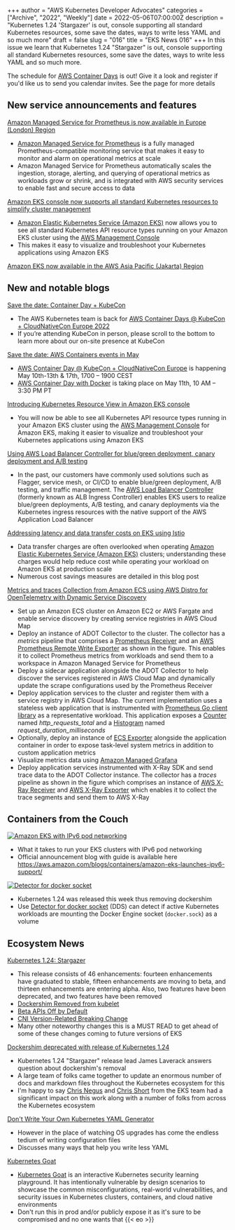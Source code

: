+++
author = "AWS Kubernetes Developer Advocates"
categories = ["Archive", "2022", "Weekly"]
date = 2022-05-06T07:00:00Z
description = "Kubernetes 1.24 'Stargazer' is out, console supporting all standard Kubernetes resources, some save the dates, ways to write less YAML and so much more"
draft = false
slug = "016"
title = "EKS News 016"
+++
In this issue we learn that Kubernetes 1.24 "Stargazer" is out, console supporting all standard Kubernetes resources, some save the dates, ways to write less YAML and so much more.

The schedule for [AWS Container Days](https://awscontainerdayseurope.splashthat.com/) is out! Give it a look and register if you'd like us to send you calendar invites. See the page for more details

## New service announcements and features

[Amazon Managed Service for Prometheus is now available in Europe (London) Region](https://aws.amazon.com/about-aws/whats-new/2022/05/amazon-managed-service-prometheus-now-available-europe-london-region/)

* [Amazon Managed Service for Prometheus](https://aws.amazon.com/prometheus/) is a fully managed Prometheus-compatible monitoring service that makes it easy to monitor and alarm on operational metrics at scale
* Amazon Managed Service for Prometheus automatically scales the ingestion, storage, alerting, and querying of operational metrics as workloads grow or shrink, and is integrated with AWS security services to enable fast and secure access to data

[Amazon EKS console now supports all standard Kubernetes resources to simplify cluster management](https://aws.amazon.com/about-aws/whats-new/2022/05/amazon-eks-console-supports-standard-kubernetes-resources-cluster-management/)

* [Amazon Elastic Kubernetes Service (Amazon EKS)](https://aws.amazon.com/eks/) now allows you to see all standard Kubernetes API resource types running on your Amazon EKS cluster using the [AWS Management Console](https://aws.amazon.com/console/)
* This makes it easy to visualize and troubleshoot your Kubernetes applications using Amazon EKS

[Amazon EKS now available in the AWS Asia Pacific (Jakarta) Region](https://aws.amazon.com/about-aws/whats-new/2022/05/amazon-eks-available-asia-pacific-jakarta-region/)

## New and notable blogs

[Save the date: Container Day + KubeCon](https://aws.amazon.com/blogs/containers/save-the-date-container-day-kubecon/)

* The AWS Kubernetes team is back for [AWS Container Days @ KubeCon + CloudNativeCon Europe 2022](https://awscontainerdayseurope.splashthat.com/)
* If you’re attending KubeCon in person, please scroll to the bottom to learn more about our on-site presence at KubeCon

[Save the date: AWS Containers events in May](https://aws.amazon.com/blogs/containers/save-the-date-aws-containers-events-in-may/)

* [AWS Container Day @ KubeCon + CloudNativeCon Europe](https://awscontainerdayseurope.splashthat.com/) is happening May 10th-13th & 17th, 1700 – 1900 CEST
* [AWS Container Day with Docker](https://aws.amazon.com/blogs/containers/save-the-date-aws-containers-events-in-may/) is taking place on May 11th, 10 AM – 3:30 PM PT

[Introducing Kubernetes Resource View in Amazon EKS console](https://aws.amazon.com/blogs/containers/introducing-kubernetes-resource-view-in-amazon-eks-console/)

* You will now be able to see all Kubernetes API resource types running in your Amazon EKS cluster using the [AWS Management Console](https://aws.amazon.com/console/) for Amazon EKS, making it easier to visualize and troubleshoot your Kubernetes applications using Amazon EKS

[Using AWS Load Balancer Controller for blue/green deployment, canary deployment and A/B testing](https://aws.amazon.com/blogs/containers/using-aws-load-balancer-controller-for-blue-green-deployment-canary-deployment-and-a-b-testing/)

* In the past, our customers have commonly used solutions such as Flagger, service mesh, or CI/CD to enable blue/green deployment, A/B testing, and traffic management. The [AWS Load Balancer Controller](https://docs.aws.amazon.com/eks/latest/userguide/aws-load-balancer-controller.html) (formerly known as ALB Ingress Controller) enables EKS users to realize blue/green deployments, A/B testing, and canary deployments via the Kubernetes ingress resources with the native support of the AWS Application Load Balancer

[Addressing latency and data transfer costs on EKS using Istio](https://aws.amazon.com/blogs/containers/addressing-latency-and-data-transfer-costs-on-eks-using-istio/)

* Data transfer charges are often overlooked when operating [Amazon Elastic Kubernetes Service (Amazon EKS)](https://aws.amazon.com/eks/) clusters; understanding these charges would help reduce cost while operating your workload on Amazon EKS at production scale
* Numerous cost savings measures are detailed in this blog post

[Metrics and traces Collection from Amazon ECS using AWS Distro for OpenTelemetry with Dynamic Service Discovery](https://aws.amazon.com/blogs/containers/metrics-and-traces-collection-from-amazon-ecs-using-aws-distro-for-opentelemetry-with-dynamic-service-discovery/)

* Set up an Amazon ECS cluster on Amazon EC2 or AWS Fargate and enable service discovery by creating service registries in AWS Cloud Map
* Deploy an instance of ADOT Collector to the cluster. The collector has a _metrics_ pipeline that comprises a [Prometheus Receiver](https://github.com/open-telemetry/opentelemetry-collector-contrib/tree/main/receiver/prometheusreceiver) and an [AWS Prometheus Remote Write Exporter](https://github.com/open-telemetry/opentelemetry-collector-contrib/tree/main/exporter/awsprometheusremotewriteexporter) as shown in the figure. This enables it to collect Prometheus metrics from workloads and send them to a workspace in Amazon Managed Service for Prometheus
* Deploy a sidecar application alongside the ADOT Collector to help discover the services registered in AWS Cloud Map and dynamically update the scrape configurations used by the Prometheus Receiver
* Deploy application services to the cluster and register them with a service registry in AWS Cloud Map. The current implementation uses a stateless web application that is instrumented with [Prometheus Go client library](https://github.com/prometheus/client_golang) as a representative workload. This application exposes a [Counter](https://prometheus.io/docs/concepts/metric_types/#counter) named _http_requests_total_ and a [Histogram](https://prometheus.io/docs/concepts/metric_types/#histogram) named _request_duration_milliseconds_
* Optionally, deploy an instance of [ECS Exporter](https://github.com/prometheus-community/ecs_exporter) alongside the application container in order to expose task-level system metrics in addition to custom application metrics
* Visualize metrics data using [Amazon Managed Grafana](https://docs.aws.amazon.com/grafana/?id=docs_gateway)
* Deploy application services instrumented with X-Ray SDK and send trace data to the ADOT Collector instance. The collector has a _traces_ pipeline as shown in the figure which comprises an instance of [AWS X-Ray Receiver](https://github.com/open-telemetry/opentelemetry-collector-contrib/tree/main/receiver/awsxrayreceiver) and [AWS X-Ray Exporter](https://github.com/open-telemetry/opentelemetry-collector-contrib/tree/main/exporter/awsxrayexporter) which enables it to collect the trace segments and send them to AWS X-Ray

## Containers from the Couch

[![Amazon EKS with IPv6 pod networking](https://eks.news/img/cftc/Amazon-EKS-with-IPv6-pod-networking.webp "Amazon EKS with IPv6 pod networking")](https://youtu.be/LMLdJUWE74I)

* What it takes to run your EKS clusters with IPv6 pod networking
* Official announcement blog with guide is available here <https://aws.amazon.com/blogs/containers/amazon-eks-launches-ipv6-support/>

[![Detector for docker socket](https://eks.news/img/cftc/Detector-for-docker-socket.webp "Detector for docker socket")](https://youtube.com/shorts/tc9CKLnAQgU?feature=share)

* Kubernetes 1.24 was released this week thus removing dockershim
* Use [Detector for docker socket](https://github.com/aws-containers/kubectl-detector-for-docker-socket) (DDS) can detect if active Kubernetes workloads are mounting the Docker Engine socket (`docker.sock`) as a volume

## Ecosystem News

[Kubernetes 1.24: Stargazer](https://kubernetes.io/blog/2022/05/03/kubernetes-1-24-release-announcement/)

* This release consists of 46 enhancements: fourteen enhancements have graduated to stable, fifteen enhancements are moving to beta, and thirteen enhancements are entering alpha. Also, two features have been deprecated, and two features have been removed
* [Dockershim Removed from kubelet](https://kubernetes.io/blog/2022/05/03/kubernetes-1-24-release-announcement/#dockershim-removed-from-kubelet)
* [Beta APIs Off by Default](https://kubernetes.io/blog/2022/05/03/kubernetes-1-24-release-announcement/#beta-apis-off-by-default)
* [CNI Version-Related Breaking Change](https://kubernetes.io/blog/2022/05/03/kubernetes-1-24-release-announcement/#cni-version-related-breaking-change)
* Many other noteworthy changes this is a MUST READ to get ahead of some of these changes coming to future versions of EKS

[Dockershim deprecated with release of Kubernetes 1.24](https://www.theregister.com/2022/05/04/kubernetes_docker_cncf/)

* Kubernetes 1.24 "Stargazer" release lead James Laverack answers question about dockershim's removal
* A large team of folks came together to update an enormous number of docs and markdown files throughout the Kubernetes ecosystem for this
* I'm happy to say [Chris Negus](https://github.com/chrisnegus) and [Chris Short](https://github.com/chris-short) from the EKS team had a significant impact on this work along with a number of folks from across the Kubernetes ecosystem

[Don't Write Your Own Kubernetes YAML Generator](https://matduggan.com/tips-for-making-kubernetes-yaml-less-annoying/)

* However in the place of watching OS upgrades has come the endless tedium of writing configuration files
* Discusses many ways that help you write less YAML

[Kubernetes Goat](https://madhuakula.com/kubernetes-goat/docs/)

* [Kubernetes Goat](https://github.com/madhuakula/kubernetes-goat) is an interactive Kubernetes security learning playground. It has intentionally vulnerable by design scenarios to showcase the common misconfigurations, real-world vulnerabilities, and security issues in Kubernetes clusters, containers, and cloud native environments
* Don't run this in prod and/or publicly expose it as it's sure to be compromised and no one wants that
{{< eo >}}
